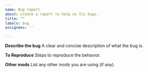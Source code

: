 ```yaml
---
name: Bug report
about: Create a report to help us fix bugs.
title: ""
labels: bug
assignees: ''

---
```


**Describe the bug**
A clear and concise description of what the bug is.

**To Reproduce**
Steps to reproduce the behavior.

**Other mods**
List any other mods you are using (if any).
